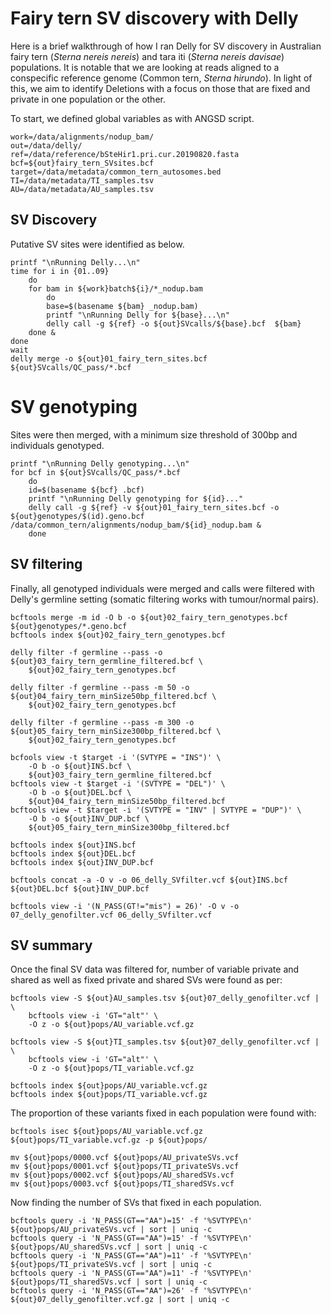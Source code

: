 # Fairy tern SV discovery with Delly
Here is a brief walkthrough of how I ran Delly for SV discovery in Australian fairy tern (*Sterna nereis nereis*) and tara iti (*Sterna nereis davisae*) populations. It is notable that we are looking at reads aligned to a conspecific reference genome (Common tern, *Sterna hirundo*). In light of this, we aim to identify Deletions with a focus on those that are fixed and private in one population or the other. 

To start, we defined global variables as with ANGSD script. 
```
work=/data/alignments/nodup_bam/
out=/data/delly/
ref=/data/reference/bSteHir1.pri.cur.20190820.fasta
bcf=${out}fairy_tern_SVsites.bcf
target=/data/metadata/common_tern_autosomes.bed
TI=/data/metadata/TI_samples.tsv
AU=/data/metadata/AU_samples.tsv
```
## SV Discovery
Putative SV sites were identified as below.
```
printf "\nRunning Delly...\n"
time for i in {01..09}
	do
	for bam in ${work}batch${i}/*_nodup.bam
		do
		base=$(basename ${bam} _nodup.bam)
		printf "\nRunning Delly for ${base}...\n"
		delly call -g ${ref} -o ${out}SVcalls/${base}.bcf  ${bam}
	done &
done
wait
delly merge -o ${out}01_fairy_tern_sites.bcf ${out}SVcalls/QC_pass/*.bcf
```
# SV genotyping
Sites were then merged, with a minimum size threshold of 300bp and individuals genotyped. 
```
printf "\nRunning Delly genotyping...\n"
for bcf in ${out}SVcalls/QC_pass/*.bcf
    do
    id=$(basename ${bcf} .bcf)
    printf "\nRunning Delly genotyping for ${id}..."
	delly call -g ${ref} -v ${out}01_fairy_tern_sites.bcf -o ${out}genotypes/$(id).geno.bcf /data/common_tern/alignments/nodup_bam/${id}_nodup.bam &
	done
```
## SV filtering
Finally, all genotyped individuals were merged and calls were filtered with Delly's germline setting (somatic filtering works with tumour/normal pairs). 
```
bcftools merge -m id -O b -o ${out}02_fairy_tern_genotypes.bcf ${out}genotypes/*.geno.bcf
bcftools index ${out}02_fairy_tern_genotypes.bcf

delly filter -f germline --pass -o ${out}03_fairy_tern_germline_filtered.bcf \
	${out}02_fairy_tern_genotypes.bcf

delly filter -f germline --pass -m 50 -o ${out}04_fairy_tern_minSize50bp_filtered.bcf \
	${out}02_fairy_tern_genotypes.bcf

delly filter -f germline --pass -m 300 -o ${out}05_fairy_tern_minSize300bp_filtered.bcf \
	${out}02_fairy_tern_genotypes.bcf

bcfools view -t $target -i '(SVTYPE = "INS")' \
	-O b -o ${out}INS.bcf \
	${out}03_fairy_tern_germline_filtered.bcf
bcftools view -t $target -i '(SVTYPE = "DEL")' \
    -O b -o ${out}DEL.bcf \
	${out}04_fairy_tern_minSize50bp_filtered.bcf
bcftools view -t $target -i '(SVTYPE = "INV" | SVTYPE = "DUP")' \
    -O b -o ${out}INV_DUP.bcf \
	${out}05_fairy_tern_minSize300bp_filtered.bcf

bcftools index ${out}INS.bcf
bcftools index ${out}DEL.bcf
bcftools index ${out}INV_DUP.bcf

bcftools concat -a -O v -o 06_delly_SVfilter.vcf ${out}INS.bcf ${out}DEL.bcf ${out}INV_DUP.bcf

bcftools view -i '(N_PASS(GT!="mis") = 26)' -O v -o 07_delly_genofilter.vcf 06_delly_SVfilter.vcf
```
## SV summary
Once the final SV data was filtered for, number of variable private and shared as well as fixed private and shared SVs were found as per:
```
bcftools view -S ${out}AU_samples.tsv ${out}07_delly_genofilter.vcf | \
    bcftools view -i 'GT="alt"' \
    -O z -o ${out}pops/AU_variable.vcf.gz

bcftools view -S ${out}TI_samples.tsv ${out}07_delly_genofilter.vcf | \
    bcftools view -i 'GT="alt"' \
    -O z -o ${out}pops/TI_variable.vcf.gz

bcftools index ${out}pops/AU_variable.vcf.gz
bcftools index ${out}pops/TI_variable.vcf.gz
```
The proportion of these variants fixed in each population were found with:
```
bcftools isec ${out}pops/AU_variable.vcf.gz ${out}pops/TI_variable.vcf.gz -p ${out}pops/

mv ${out}pops/0000.vcf ${out}pops/AU_privateSVs.vcf
mv ${out}pops/0001.vcf ${out}pops/TI_privateSVs.vcf
mv ${out}pops/0002.vcf ${out}pops/AU_sharedSVs.vcf
mv ${out}pops/0003.vcf ${out}pops/TI_sharedSVs.vcf
```
Now finding the number of SVs that fixed in each population.
```
bcftools query -i 'N_PASS(GT=="AA")=15' -f '%SVTYPE\n' ${out}pops/AU_privateSVs.vcf | sort | uniq -c
bcftools query -i 'N_PASS(GT=="AA")=15' -f '%SVTYPE\n' ${out}pops/AU_sharedSVs.vcf | sort | uniq -c
bcftools query -i 'N_PASS(GT=="AA")=11' -f '%SVTYPE\n' ${out}pops/TI_privateSVs.vcf | sort | uniq -c
bcftools query -i 'N_PASS(GT=="AA")=11' -f '%SVTYPE\n' ${out}pops/TI_sharedSVs.vcf | sort | uniq -c
bcftools query -i 'N_PASS(GT=="AA")=26' -f '%SVTYPE\n' ${out}07_delly_genofilter.vcf.gz | sort | uniq -c
```
